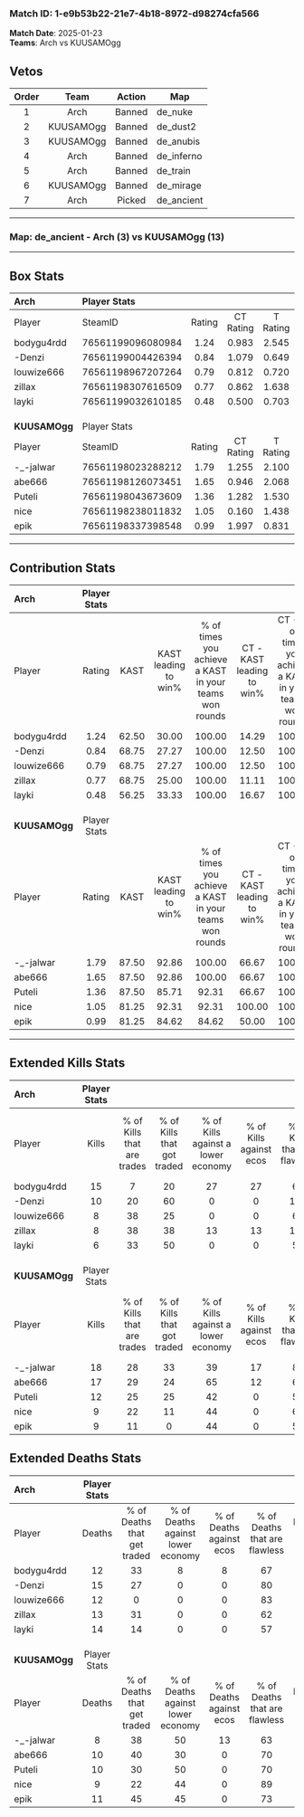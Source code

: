 ### Match ID: 1-e9b53b22-21e7-4b18-8972-d98274cfa566  
**Match Date**: 2025-01-23  
**Teams**: Arch vs KUUSAMOgg  

## Vetos  

| Order | Team | Action | Map |
| :---: | :--: | :----: | --- |
| 1 | Arch | Banned | de_nuke |
| 2 | KUUSAMOgg | Banned | de_dust2 |
| 3 | KUUSAMOgg | Banned | de_anubis |
| 4 | Arch | Banned | de_inferno |
| 5 | Arch | Banned | de_train |
| 6 | KUUSAMOgg | Banned | de_mirage |
| 7 | Arch | Picked | de_ancient |

---  

### **Map**: de_ancient - Arch (3) vs KUUSAMOgg (13)  
---  

## Box Stats  

| **Arch**      | Player Stats      |        |           |          |       |       |       |         |        |      |     |
| :- | :- | :-: | :-: | :-: | :-: | :-: | :-: | :-: | :-: | :-: | :-: |
| Player        | SteamID           | Rating | CT Rating | T Rating | KAST  |  ADR  | Kills | Assists | Deaths | K/D  | HS% |
| bodygu4rdd    | 76561199096080984 |  1.24  |   0.983   |  2.545   | 62.50 | 95.4  |  15   |    1    |   12   | 1.25 | 40  |
| -Denzi        | 76561199004426394 |  0.84  |   1.079   |  0.649   | 68.75 | 70.3  |  10   |    1    |   15   | 0.67 | 60  |
| louwize666    | 76561198967207264 |  0.79  |   0.812   |  0.720   | 68.75 | 58.1  |   8   |    1    |   12   | 0.67 | 62  |
| zillax        | 76561198307616509 |  0.77  |   0.862   |  1.638   | 68.75 | 59.8  |   8   |    2    |   13   | 0.62 | 62  |
| layki         | 76561199032610185 |  0.48  |   0.500   |  0.703   | 56.25 | 48.3  |   6   |    0    |   14   | 0.43 | 50  |
|               |                   |        |           |          |       |       |       |         |        |      |     |
|               |                   |        |           |          |       |       |       |         |        |      |     |
|               |                   |        |           |          |       |       |       |         |        |      |     |
| **KUUSAMOgg** | Player Stats      |        |           |          |       |       |       |         |        |      |     |
| Player        | SteamID           | Rating | CT Rating | T Rating | KAST  |  ADR  | Kills | Assists | Deaths | K/D  | HS% |
| -_-jalwar     | 76561198023288212 |  1.79  |   1.255   |  2.100   | 87.50 | 107.4 |  18   |    6    |   8    | 2.25 | 61  |
| abe666        | 76561198126073451 |  1.65  |   0.946   |  2.068   | 87.50 | 108.1 |  17   |    3    |   10   | 1.70 | 70  |
| Puteli        | 76561198043673609 |  1.36  |   1.282   |  1.530   | 87.50 | 95.6  |  12   |    7    |   10   | 1.20 | 33  |
| nice          | 76561198238011832 |  1.05  |   0.160   |  1.438   | 81.25 | 58.6  |   9   |    3    |   9    | 1.00 | 77  |
| epik          | 76561198337398548 |  0.99  |   1.997   |  0.831   | 81.25 | 59.3  |   9   |    4    |   11   | 0.82 | 77  |
---  

## Contribution Stats  

| **Arch**      | Player Stats |       |                      |                                                        |                           |                                                             |                          |                                                            |
| :- | :-: | :-: | :-: | :-: | :-: | :-: | :-: | :-: |
| Player        |    Rating    | KAST  | KAST leading to win% | % of times you achieve a KAST in your teams won rounds | CT - KAST leading to win% | CT - % of times you achieve a KAST in your teams won rounds | T - KAST leading to win% | T - % of times you achieve a KAST in your teams won rounds |
| bodygu4rdd    |     1.24     | 62.50 |        30.00         |                         100.00                         |           14.29           |                           100.00                            |          66.67           |                           100.00                           |
| -Denzi        |     0.84     | 68.75 |        27.27         |                         100.00                         |           12.50           |                           100.00                            |          66.67           |                           100.00                           |
| louwize666    |     0.79     | 68.75 |        27.27         |                         100.00                         |           12.50           |                           100.00                            |          66.67           |                           100.00                           |
| zillax        |     0.77     | 68.75 |        25.00         |                         100.00                         |           11.11           |                           100.00                            |          66.67           |                           100.00                           |
| layki         |     0.48     | 56.25 |        33.33         |                         100.00                         |           16.67           |                           100.00                            |          66.67           |                           100.00                           |
|               |              |       |                      |                                                        |                           |                                                             |                          |                                                            |
|               |              |       |                      |                                                        |                           |                                                             |                          |                                                            |
|               |              |       |                      |                                                        |                           |                                                             |                          |                                                            |
| **KUUSAMOgg** | Player Stats |       |                      |                                                        |                           |                                                             |                          |                                                            |
| Player        |    Rating    | KAST  | KAST leading to win% | % of times you achieve a KAST in your teams won rounds | CT - KAST leading to win% | CT - % of times you achieve a KAST in your teams won rounds | T - KAST leading to win% | T - % of times you achieve a KAST in your teams won rounds |
| -_-jalwar     |     1.79     | 87.50 |        92.86         |                         100.00                         |           66.67           |                           100.00                            |          100.00          |                           100.00                           |
| abe666        |     1.65     | 87.50 |        92.86         |                         100.00                         |           66.67           |                           100.00                            |          100.00          |                           100.00                           |
| Puteli        |     1.36     | 87.50 |        85.71         |                         92.31                          |           66.67           |                           100.00                            |          90.91           |                           90.91                            |
| nice          |     1.05     | 81.25 |        92.31         |                         92.31                          |          100.00           |                           100.00                            |          90.91           |                           90.91                            |
| epik          |     0.99     | 81.25 |        84.62         |                         84.62                          |           50.00           |                           100.00                            |          100.00          |                           81.82                            |
---  

## Extended Kills Stats  

| **Arch**      | Player Stats |                            |                            |                                    |                         |                              |                                 |                                       |                    |           |
| :- | :-: | :-: | :-: | :-: | :-: | :-: | :-: | :-: | :-: | :-: |
| Player        |    Kills     | % of Kills that are trades | % of Kills that got traded | % of Kills against a lower economy | % of Kills against ecos | % of Kills that are flawless | % of Kills that are close duels | % of Kills that are assisted by flash | Pistol Round Kills | AWP Kills |
| bodygu4rdd    |      15      |             7              |             20             |                 27                 |           27            |              60              |                0                |                   0                   |         0          |     2     |
| -Denzi        |      10      |             20             |             60             |                 0                  |            0            |             100              |                0                |                   0                   |         1          |     2     |
| louwize666    |      8       |             38             |             25             |                 0                  |            0            |              63              |               13                |                   0                   |         0          |     1     |
| zillax        |      8       |             38             |             38             |                 13                 |           13            |             100              |                0                |                   0                   |         0          |     4     |
| layki         |      6       |             33             |             50             |                 0                  |            0            |              50              |               17                |                   0                   |         0          |     0     |
|               |              |                            |                            |                                    |                         |                              |                                 |                                       |                    |           |
|               |              |                            |                            |                                    |                         |                              |                                 |                                       |                    |           |
|               |              |                            |                            |                                    |                         |                              |                                 |                                       |                    |           |
| **KUUSAMOgg** | Player Stats |                            |                            |                                    |                         |                              |                                 |                                       |                    |           |
| Player        |    Kills     | % of Kills that are trades | % of Kills that got traded | % of Kills against a lower economy | % of Kills against ecos | % of Kills that are flawless | % of Kills that are close duels | % of Kills that are assisted by flash | Pistol Round Kills | AWP Kills |
| -_-jalwar     |      18      |             28             |             33             |                 39                 |           17            |              89              |                0                |                  11                   |         0          |     3     |
| abe666        |      17      |             29             |             24             |                 65                 |           12            |              65              |               12                |                  18                   |         0          |     1     |
| Puteli        |      12      |             25             |             25             |                 42                 |            0            |              58              |                8                |                   8                   |         7          |     0     |
| nice          |      9       |             22             |             11             |                 44                 |            0            |              67              |               11                |                   0                   |         0          |     3     |
| epik          |      9       |             11             |             0              |                 44                 |            0            |              56              |               11                |                   0                   |         0          |     0     |
## Extended Deaths Stats  

| **Arch**      | Player Stats |                             |                                   |                          |                               |                            |                           |               |
| :- | :-: | :-: | :-: | :-: | :-: | :-: | :-: | :-: |
| Player        |    Deaths    | % of Deaths that get traded | % of Deaths against lower economy | % of Deaths against ecos | % of Deaths that are flawless | % of Deaths that are close | % of Deaths while blinded | Deaths to AWP |
| bodygu4rdd    |      12      |             33              |                 8                 |            8             |              67               |             0              |             8             |       0       |
| -Denzi        |      15      |             27              |                 0                 |            0             |              80               |             7              |             0             |       2       |
| louwize666    |      12      |              0              |                 0                 |            0             |              83               |             17             |             8             |       2       |
| zillax        |      13      |             31              |                 0                 |            0             |              62               |             15             |            15             |       1       |
| layki         |      14      |             14              |                 0                 |            0             |              57               |             0              |            14             |       2       |
|               |              |                             |                                   |                          |                               |                            |                           |               |
|               |              |                             |                                   |                          |                               |                            |                           |               |
|               |              |                             |                                   |                          |                               |                            |                           |               |
| **KUUSAMOgg** | Player Stats |                             |                                   |                          |                               |                            |                           |               |
| Player        |    Deaths    | % of Deaths that get traded | % of Deaths against lower economy | % of Deaths against ecos | % of Deaths that are flawless | % of Deaths that are close | % of Deaths while blinded | Deaths to AWP |
| -_-jalwar     |      8       |             38              |                50                 |            13            |              63               |             0              |             0             |       0       |
| abe666        |      10      |             40              |                30                 |            0             |              70               |             10             |             0             |       0       |
| Puteli        |      10      |             30              |                50                 |            0             |              70               |             10             |             0             |       0       |
| nice          |      9       |             22              |                44                 |            0             |              89               |             0              |             0             |       1       |
| epik          |      11      |             45              |                45                 |            0             |              73               |             0              |             0             |       0       |
